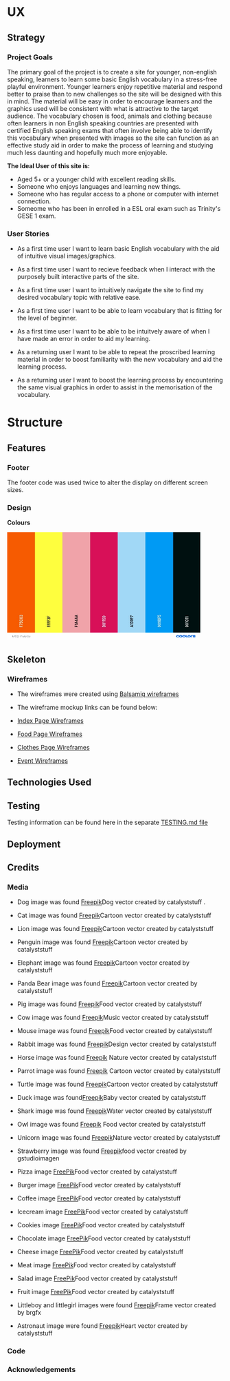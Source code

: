 # UX

## Strategy

### Project Goals

The primary goal of the project is to create a site for younger, non-english speaking, learners to learn some basic English vocabulary in a stress-free playful environment. Younger learners enjoy repetitive material and respond better to praise than to new challenges so the site will be designed with this in mind. The material will be easy in order to encourage learners and the graphics used will be consistent with what is attractive to the target audience. The vocabulary chosen is food, animals and clothing because often learners in non English speaking countries are presented with certified English speaking exams that often involve being able to identify this vocabulary when presented with images so the site can function as an effective study aid in order to make the process of learning and studying much less daunting and hopefully much more enjoyable.

**The Ideal User of this site is:**
* Aged 5+ or a younger child with excellent reading skills.
* Someone who enjoys languages and learning new things.
* Someone who has regular access to a phone or computer with internet connection.
* Someome who has been in enrolled in a ESL oral exam such as Trinity's GESE 1 exam.  

### User Stories
* As a first time user I want to learn basic English vocabulary with the aid of intuitive visual images/graphics.

* As a first time user I want to recieve feedback when I interact with the purposely built interactive parts of the site.

* As a first time user I want to intuitively navigate the site to find my desired vocabulary topic with relative ease.

* As a first time user I want to be able to learn vocabulary that is fitting for the level of beginner.

* As a first time user I want to be able to be intuitvely aware of when I have made an error in order to aid my learning.

* As a returning user I want to be able to repeat the proscribed learning material in order to boost familiarity with the new vocabulary and aid the learning process.

* As a returning user I want to boost the learning process by encountering the same visual graphics in order to assist in the memorisation of the vocabulary.
# Structure

## Features

### Footer
The footer code was used twice to alter the display on different screen sizes.

### Design
**Colours**

<img src="documentation/MS2-Palette (640x480).jpg" width="450" height="250" alt="milestone palette">

## Skeleton

### Wireframes

* The wireframes were created using [Balsamiq wireframes](https://balsamiq.com/)

* The wireframe mockup links can be found below:

* [Index Page Wireframes](documentation/wireframes/index-page-frames.pdf)

* [Food Page Wireframes](documentation/wireframes/food-page-frames.pdf)

* [Clothes Page Wireframes](documentation/wireframes/clothes-page-frames.pdf)

* [Event Wireframes](documentation/wireframes/event-frames.pdf)


## Technologies Used

## Testing
Testing information can be found here in the separate [TESTING.md file](TESTING.md)

## Deployment

## Credits

### Media
* Dog image was found [Freepik]('https://www.freepik.com/vectors/dog')Dog vector created by catalyststuff .
* Cat image was found [Freepik]('https://www.freepik.com/vectors/cartoon')Cartoon vector created by catalyststuff 
* Lion image was found [Freepik]('https://www.freepik.com/vectors/logo')Cartoon vector created by catalyststuff
* Penguin image was found [Freepik]('https://www.freepik.com/vectors/winter')Cartoon vector created by catalyststuff
* Elephant image was found [Freepik]('https://www.freepik.com/vectors/baby')Cartoon vector created by catalyststuff
* Panda Bear image was found [Freepik]('https://www.freepik.com/vectors/baby')Cartoon vector created by catalyststuff
* Pig image was found [Freepik]('https://www.freepik.com/vectors/food')Food vector created by catalyststuff
* Cow image was found [Freepik]('https://www.freepik.com/vectors/music')Music vector created by catalyststuff 
* Mouse image was found [Freepik]('https://www.freepik.com/vectors/food')Food vector created by catalyststuff 
* Rabbit image was found [Freepik]('https://www.freepik.com/vectors/design')Design vector created by catalyststuff 
* Horse image was found [Freepik]('https://www.freepik.com/vectors/nature') Nature vector created by catalyststuff 
* Parrot image was found [Freepik]('https://www.freepik.com/vectors/cartoon') Cartoon vector created by catalyststuff 
* Turtle image was found [Freepik]('https://www.freepik.com/vectors/cartoon')Cartoon vector created by catalyststuff 
* Duck image was found[Freepik]('https://www.freepik.com/vectors/baby')Baby vector created by catalyststuff 
* Shark image was found [Freepik]('https://www.freepik.com/vectors/water')Water vector created by catalyststuff 
* Owl image was found [Freepik]('https://www.freepik.com/vectors/food') Food vector created by catalyststuff 
* Unicorn image was found [Freepik]('https://www.freepik.com/vectors/nature')Nature vector created by catalyststuff

* Strawberry image was found [Freepik]('https://www.freepik.com/vectors/food')food vector created by gstudioimagen
* Pizza image [FreePik]('https://www.freepik.com/vectors/food')Food vector created by catalyststuff
* Burger image [FreePik]('https://www.freepik.com/vectors/food')Food vector created by catalyststuff 
* Coffee image [FreePik]('https://www.freepik.com/vectors/food')Food vector created by catalyststuff  
* Icecream image [FreePik]('https://www.freepik.com/vectors/food')Food vector created by catalyststuff 
* Cookies image [FreePik]('https://www.freepik.com/vectors/food')Food vector created by catalyststuff 
* Chocolate image [FreePik]('https://www.freepik.com/vectors/food')Food vector created by catalyststuff 
* Cheese image [FreePik]('https://www.freepik.com/vectors/food')Food vector created by catalyststuff 
* Meat image [FreePik]('https://www.freepik.com/vectors/food')Food vector created by catalyststuff 
* Salad image [FreePik]('https://www.freepik.com/vectors/food')Food vector created by catalyststuff 
* Fruit image [FreePik]('https://www.freepik.com/vectors/food')Food vector created by catalyststuff 

* Littleboy and littlegirl images were found [Freepik]('https://www.freepik.com/vectors/girl')Frame vector created by brgfx
* Astronaut image were found [Freepik]('https://www.freepik.com/vectors/heart')Heart vector created by catalyststuff 

### Code

### Acknowledgements